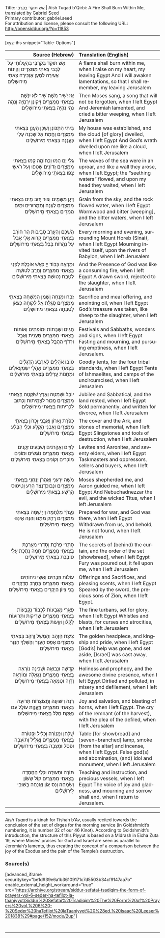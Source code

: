 <html>
<head></head>
<body>
Title: אֵשׁ תּוּקַד בְּקִרְבִּי | Aish Tuqad b'Qirbi: A Fire Shall Burn Within Me, translated by Gabriel Seed<br />
Primary contributor: gabriel.seed<br />
For attribution and license, please consult the following URL: <a href="http://opensiddur.org/?p=11853">http://opensiddur.org/?p=11853</a>
<p />
<hr />

[xyz-ihs snippet="Table-Options"]<table style="margin-left: auto; margin-right: auto;" class="draggable">
<thead><tr><th id="x" style="text-align: right;">Source (Hebrew)</th><th style="text-align: left;">Translation (English)</th></tr></thead>
<tbody>
<tr><td style="vertical-align:top;">
<div class="liturgy" lang="he">
אֵשׁ תּוּקַד בְּקִרְבִּי
בְּהַעֲלוֹתִי עַל לְבָבִי
צֵאתִי מִמִּצְרָיִם
וְקִינוֹת אָעִירָה
לְמַעַן אַזְכִּירָה
צֵאתִי מִירוּשָׁלָיִם
</span></div>
</td>
 
<td style="vertical-align:top;">
<div class="english" lang="en">
A flame shall burn within me, 
when I raise on my heart, 
my leaving Egypt
And I will awaken lamentations, 
so that I shall remember, 
my leaving Jerusalem
</div>
</td></tr>


<tr><td style="vertical-align: top;" width="46%">
<div class="liturgy" lang="he" style="text-align: right;">
אָז יָשִׁיר משֶׁה
שִׁיר לֹא יִנָּשֶׁה
בְּצֵאתִי מִמִּצְרָיִם
וִיקוֹנֵן יִרְמְיָה
וְנָהָה נְהִי נִהְיָה
בְּצֵאתִי מִירוּשָׁלָיִם
</span></div>
</td>
 
<td style="vertical-align:top;">
<div class="english" lang="en">
Then Moses sang, 
a song that will not be forgotten, 
when I left Egypt
And Jeremiah lamented, 
and cried a bitter weeping, 
when I left Jerusalem
</div>
</td></tr>


<tr><td style="vertical-align: top;" width="46%">
<div class="liturgy" lang="he" style="text-align: right;">
בֵּיתִי הִתְכּוֹנַן
וְשָׁכַן הֶעָנָן
בְּצֵאתִי מִמִּצְרָיִם
וַחֲמַת אֵל שָׁכְנָה
עָלַי כַּעֲנָנָה
בְּצֵאתִי מִירוּשָׁלָיִם 
</span></div>
</td>
 
<td style="vertical-align:top;">
<div class="english" lang="en">
My house was established, 
and the cloud [of glory] dwelled, 
when I left Egypt
And God’s wrath dwelled 
upon me like a cloud, 
when I left Jerusalem
</div>
</td></tr>


<tr><td style="vertical-align: top;" width="46%">
<div class="liturgy" lang="he" style="text-align: right;">
גַּלֵּי יָם הָמוּ
וְכַחוֹמָה קָמוּ
בְּצֵאתִי מִמִּצְרָיִם
זְדוֹנִים שָׁטָפוּ
וְעַל רֹאשִׁי צָפוּ
בְּצֵאתִי מִירוּשָׁלָיִם
</span></div>
</td>
 
<td style="vertical-align:top;">
<div class="english" lang="en">
The waves of the sea were in an uproar, 
and like a wall they arose,
when I left Egypt; 
the “seething waters” flowed, 
and upon my head they waited,
when I left Jerusalem
</div>
</td></tr>


<tr><td style="vertical-align: top;" width="46%">
<div class="liturgy" lang="he" style="text-align: right;">
דָּגָן מִשָּׁמַיִם
וְצוּר יָזוּב מַיִם
בְּצֵאתִי מִמִּצְרָיִם
לַעֲנָה וְתַמְרוּרִים
וּמַיִם הַמָּרִים
בְּצֵאתִי מִירוּשָׁלָיִם 
</span></div>
</td>
 
<td style="vertical-align:top;">
<div class="english" lang="en">
Grain from the sky, 
and the rock flowed water, 
when I left Egypt
Wormwood and bitter [weeping], 
and the bitter waters, 
when I left Jerusalem
</div>
</td></tr>


<tr><td style="vertical-align: top;" width="46%">
<div class="liturgy" lang="he" style="text-align: right;">
הַשְׁכֵם וְהַעֲרֵב
סְבִיבוֹת הַר חוֹרֵב
בְּצֵאתִי מִמִּצְרָיִם
קָרוּא אֱלֵי אֵבֶל
עַל נַהֲרוֹת בָּבֶל
בְּצֵאתִי מִירוּשָׁלָיִם 
</span></div>
</td>
 
<td style="vertical-align:top;">
<div class="english" lang="en">
Every morning and evening, 
surrounding Mount Horeb (Sinai), 
when I left Egypt
Mourning invited itself, 
upon the rivers of Babylon, 
when I left Jerusalem
</div>
</td></tr>


<tr><td style="vertical-align: top;" width="46%">
<div class="liturgy" lang="he" style="text-align: right;">
וּמַרְאֶה כְּבוֹד יְיָ
כְּאֵשׁ אוֹכֶלֶת לְפָנַי
בְּצֵאתִי מִמִּצְרָיִם
וְחֶרֶב לְטוּשָׁה
לַטֶּבַח נְטוּשָׁה
בְּצֵאתִי מִירוּשָׁלָיִם
</span></div>
</td>
 
<td style="vertical-align:top;">
<div class="english" lang="en">
And the Presence of God 
was like a consuming fire, 
when I left Egypt
A drawn sword, 
rejected to the slaughter, 
when I left Jerusalem
</div>
</td></tr>


<tr><td style="vertical-align: top;" width="46%">
<div class="liturgy" lang="he" style="text-align: right;">
זֶבַח וּמִנְחָה
וְשֶׁמֶן הַמִּשְׁחָה
בְּצֵאתִי מִמִּצְרָיִם
סְגֻלַּת אֵל לְקוּחָה
כַּצּאֹן לַטִּבְחָה
בְּצֵאתִי מִירוּשָׁלָיִם
</span></div>
</td>
 
<td style="vertical-align:top;">
<div class="english" lang="en">
Sacrifice and meal offering, 
and anointing oil, 
when I left Egypt
God’s treasure was taken, 
like sheep to the slaughter, 
when I left Jerusalem
</div>
</td></tr>


<tr><td style="vertical-align: top;" width="46%">
<div class="liturgy" lang="he" style="text-align: right;">
חַגִּים וְשַׁבָּתוֹת
וּמוֹפְתִים וְאוֹתוֹת
בְּצֵאתִי מִמִּצְרָיִם
תַּעֲנִית וָאֵבֶל
וּרְדֹף הַהֶבֶל
בְּצֵאתִי מִירוּשָׁלָיִם
</span></div>
</td>
 
<td style="vertical-align:top;">
<div class="english" lang="en">
Festivals and Sabbaths, 
wonders and signs, 
when I left Egypt
Fasting and mourning, 
and pursuing emptiness, 
when I left Jerusalem.
</div>
</td></tr>


<tr><td style="vertical-align: top;" width="46%">
<div class="liturgy" lang="he" style="text-align: right;">
טוֹבוּ אֹהָלִים
לְאַרְבַּע הַדְּגָלִים
בְּצֵאתִי מִמִּצְרָיִם
אָהֳלֵי יִשְׁמְעֵאלִים
וּמַחֲנוֹת עֲרֵלִים
בְּצֵאתִי מִירוּשָׁלָיִם
</span></div>
</td>
 
<td style="vertical-align:top;">
<div class="english" lang="en">
Goodly tents, 
for the four tribal standards, 
when I left Egypt
Tents of Ishmaelites, 
and camps of the uncircumcised, 
when I left Jerusalem
</div>
</td></tr>


<tr><td style="vertical-align: top;" width="46%">
<div class="liturgy" lang="he" style="text-align: right;">
יוֹבֵל וּשְׁמִטָּה
וְאֶרֶץ שׁוֹקֵטָה
בְּצֵאתִי מִמִּצְרָיִם
מָכוּר לִצְמִיתוּת
וְכָתוּב לִכְרִיתוּת
בְּצֵאתִי מִירוּשָׁלָיִם
</span></div>
</td>
 
<td style="vertical-align:top;">
<div class="english" lang="en">
Jubilee and Sabbatical, 
and the land rested, 
when I left Egypt
Sold permanently, 
and written for divorce, 
when I left Jerusalem
</div>
</td></tr>


<tr><td style="vertical-align: top;" width="46%">
<div class="liturgy" lang="he" style="text-align: right;">
כַּפֹּרֶת וְאָרוֹן
וְאַבְנֵי זִכָּרוֹן
בְּצֵאתִי מִמִּצְרָיִם
וְאַבְנֵי הַקֶּלַע
וּכְלֵי הַבֶּלַע
בְּצֵאתִי מִירוּשָׁלָיִם
</span></div>
</td>
 
<td style="vertical-align:top;">
<div class="english" lang="en">
The cover and the Ark, 
and stones of memorial, 
when I left Egypt
Slingstones 
and tools of destruction, 
when I left Jerusalem
</div>
</td></tr>


<tr><td style="vertical-align: top;" width="46%">
<div class="liturgy" lang="he" style="text-align: right;">
לְוִיִּים וְאַהֲרֹנִים
וְשִׁבְעִים זְקֵנִים
בְּצֵאתִי מִמִּצְרָיִם
נוֹגְשִׂים וּמוֹנִים
מוֹכְרִים וְקוֹנִים
בְּצֵאתִי מִירוּשָׁלָיִם
</span></div>
</td>
 
<td style="vertical-align:top;">
<div class="english" lang="en">
Levites and Aaronites, 
and seventy elders, 
when I left Egypt
Taskmasters and oppressors, 
sellers and buyers, 
when I left Jerusalem
</div>
</td></tr>


<tr><td style="vertical-align: top;" width="46%">
<div class="liturgy" lang="he" style="text-align: right;">
מֹשֶׁה יִרְעֵנִי
וְאַהֲרֹן יַנְחֵנִי
בְּצֵאתִי מִמִּצְרָיִם
וּנְבוּכַדְנֶצַּר הָרַע
וְטִיטוּס הָרָשָׁע
בְּצֵאתִי מִירוּשָׁלָיִם
</span></div>
</td>
 
<td style="vertical-align:top;">
<div class="english" lang="en">
Moses shepherded me, 
and Aaron guided me, 
when I left Egypt
And Nebuchadnezzar the evil, 
and the wicked Titus, 
when I left Jerusalem
</div>
</td></tr>


<tr><td style="vertical-align: top;" width="46%">
<div class="liturgy" lang="he" style="text-align: right;">
נַעֲרֹךְ מִלְחָמָה
וַייָ שָׁמָּה
בְּצֵאתִי מִמִּצְרָיִם
רָחַק מִמֶּנּוּ
וְהִנֵּה אֵינֶנּוּ
בְּצֵאתִי מִירוּשָׁלָיִם
</span></div>
</td>
 
<td style="vertical-align:top;">
<div class="english" lang="en">
Prepared for war, 
and God was there, 
when I left Egypt
Withdrawn from us, 
and behold, He is not found, 
when I left Jerusalem
</div>
</td></tr>


<tr><td style="vertical-align: top;" width="46%">
<div class="liturgy" lang="he" style="text-align: right;">
סִתְרֵי פָרֹכֶת
וְסִדְרֵי מַעֲרָכֶת
בְּצֵאתִי מִמִּצְרָיִם
חֵמָה נִתֶּכֶת
עָלַי סוֹבֶכֶת
בְּצֵאתִי מִירוּשָׁלָיִם
</span></div>
</td>
 
<td style="vertical-align:top;">
<div class="english" lang="en">
The secrets of (behind) the curtain, 
and the order of the set [showbread],
when I left Egypt
Fury was poured out, 
it fell upon me, 
when I left Jerusalem
</div>
</td></tr>


<tr><td style="vertical-align: top;" width="46%">
<div class="liturgy" lang="he" style="text-align: right;">
עוֹלוֹת וּזְבָחִים
וְאִשֵּׁי נִיחוֹחִים
בְּצֵאתִי מִמִּצְרָיִם
בַּחֶרֶב מְדֻקָּרִים
בְּנֵי צִיּוֹן הַיְקָרִים
בְּצֵאתִי מִירוּשָׁלָיִם
</span></div>
</td>
 
<td style="vertical-align:top;">
<div class="english" lang="en">
Offerings and Sacrifices, 
and pleasing scents, 
when I left Egypt
Speared by the sword, 
the precious sons of Zion, 
when I left Egypt.
</div>
</td></tr>


<tr><td style="vertical-align: top;" width="46%">
<div class="liturgy" lang="he" style="text-align: right;">
פַּאֲרֵי מִגְבָּעוֹת
לְכָבוֹד נִקְבָּעוֹת
בְּצֵאתִי מִמִּצְרָיִם
שְׁרִיקוֹת וּתְרוּעוֹת
לְקָלוֹן וּזְוָעוֹת
בְּצֵאתִי מִירוּשָׁלָיִם
</span></div>
</td>
 
<td style="vertical-align:top;">
<div class="english" lang="en">
The fine turbans, 
set for glory, 
when I left Egypt
Whistles and blasts, 
for curses and atrocities, 
when I left Jerusalem
</div>
</td></tr>


<tr><td style="vertical-align: top;" width="46%">
<div class="liturgy" lang="he" style="text-align: right;">
צִיצַת הַזָּהָב
וְהַמְשַׁל וָרַהַב
בְּצֵאתִי מִמִּצְרָיִם
אָפֵס הָעֵזֶר
וְהֻשְׁלַךְ הַנֵּזֶר
בְּצֵאתִי מִירוּשָׁלָיִם
</span></div>
</td>
 
<td style="vertical-align:top;">
<div class="english" lang="en">
The golden headpiece, 
and kingship and pride, 
when I left Egypt
[God’s] help was gone, 
and set aside, [Israel] was cast away,
when I left Jerusalem
</div>
</td></tr>


<tr><td style="vertical-align: top;" width="46%">
<div class="liturgy" lang="he" style="text-align: right;">
קְדֻשָּׁה וּנְבוּאָה
וּשְׁכִינָה נוֹרָאָה
בְּצֵאתִי מִמִּצְרָיִם
נִגְאָלָה וּמוֹרְאָה
וְדָוָה וּטְמֵאָה
בְּצֵאתִי מִירוּשָׁלָיִם
</span></div>
</td>
 
<td style="vertical-align:top;">
<div class="english" lang="en">
Holiness and prophecy, 
and the awesome divine presence, 
when I left Egypt
Dirtied and polluted, 
in misery and defilement, 
when I left Jerusalem
</div>
</td></tr>


<tr><td style="vertical-align: top;" width="46%">
<div class="liturgy" lang="he" style="text-align: right;">
רִנָּה וִישׁוּעָה
וַחֲצוֹצְרוֹת תְּרוּעָה
בְּצֵאתִי מִמִּצְרָיִם
וְזַעֲקַת עוֹלָל
עִם נַאֲקַת חָלָל
בְּצֵאתִי מִירוּשָׁלָיִם
</span></div>
</td>
 
<td style="vertical-align:top;">
<div class="english" lang="en">
Joy and salvation, 
and blasting of horns, 
when I left Egypt.
The cry of the remnant (of the harvest), 
with the plea of the defiled,
when I left Jerusalem
</div>
</td></tr>


<tr><td style="vertical-align: top;" width="46%">
<div class="liturgy" lang="he" style="text-align: right;">
שֻׁלְחָן וּמְנוֹרָה
וְכָלִיל וּקְטוֹרָה
בְּצֵאתִי מִמִּצְרָיִם
וֶאֱלִיל וְתוֹעֵבָה
וּפֶסֶל וּמַצֵּבָה
בְּצֵאתִי מִירוּשָׁלָיִם
</span></div>
</td>
 
<td style="vertical-align:top;">
<div class="english" lang="en">
Table [for showbread] and [seven-branched] lamp, 
smoke [from the altar] and incense,
when I left Egypt.
False god(s) and abomination, 
(and) idol and monument,
 when I left Jerusalem
</div>
</td></tr>


<tr><td style="vertical-align: top;" width="46%">
<div class="liturgy" lang="he" style="text-align: right;">
תּוֹרָה וּתְעוּדָה
וּכְלֵי הַחֶמְדָה
בְּצֵאתִי מִמִּצְרַיִם
קוֹל שָׂשׂוֹן וְשִׂמְחָה
וְנָס יָגוֹן וַאֲנָחָה
בְּשׁוּבִי לִירוּשָׁלַיִם
</span></div>
</td>
 
<td style="vertical-align:top;">
<div class="english" lang="en">
Teaching and instruction, 
and precious vessels, 
when I left Egypt
The voice of joy and gladness, 
and mourning and sorrow shall end,
when I return to Jerusalem.
</div>
</td></tr>
</tbody></table>

<hr />

<em>Aish Tuqad</em> is a kinah for Tishah b'Av, usually recited towards the conclusion of the set of dirges for the morning service (in Goldshmidt’s numbering, it is number 32 of our 46 Kinot). According to Goldshmidt’s introduction, the structure of this Piyyut is based on a Midrash in Eicha Zuta 19, where Moses’ praises for God and Israel are seen as parallel to Jeremiah’s laments, thus creating the concept of a comparison between the joy of the Exodus and the pain of the Temple’s destruction.

<h3>Source(s)</h3>

[advanced_iframe securitykey="be1d939e6a1b36109171c7d5503b34cf9147aa7b" enable_external_height_workaround="true" src="https://archive.org/stream/siddur-sefatai-tsadiqim-the-form-of-prayers-vol-6-seder-ha-tefilot-la-taaniyyot/Siddur%20Sefatai%20Tsadiqim%20The%20Form%20of%20Prayers%20vol.%206%20-%20Seder%20haTefilot%20laTaaniyyot%20%28ed.%20Isaac%20Leeser%201838%29#page/152/mode/2up"]

&nbsp;

<hr />

&nbsp;
</body>
</html>
